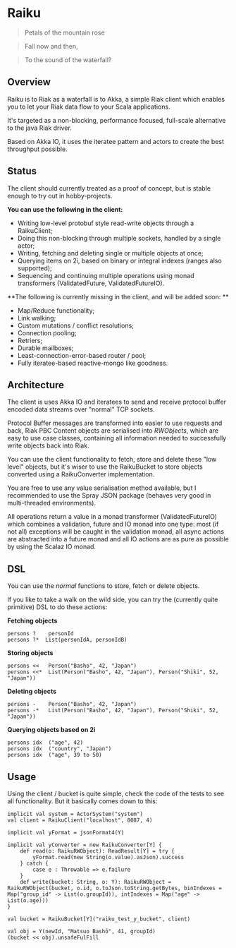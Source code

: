 # Raiku

>Petals of the mountain rose

> Fall now and then,

>To the sound of the waterfall?


## Overview

Raiku is to Riak as a waterfall is to Akka, a simple Riak client which enables you to let your Riak data flow to your Scala applications.

It's targeted as a non-blocking, performance focused, full-scale alternative to the java Riak driver. 

Based on Akka IO, it uses the iteratee pattern and actors to create the best throughput possible.

## Status

The client should currently treated as a proof of concept, but is stable enough to try out in hobby-projects.

**You can use the following in the client:**

*  Writing low-level protobuf style read-write objects through a RaikuClient;
* Doing this non-blocking through multiple sockets, handled by a single actor;
* Writing, fetching and deleting single or multiple objects at once;
* Querying items on 2i, based on binary or integral indexes (ranges also supported);
* Sequencing and continuing multiple operations using monad transformers (ValidatedFuture, ValidatedFutureIO).

**The following is currently missing in the client, and will be added soon: **

* Map/Reduce functionality;
* Link walking;
* Custom mutations / conflict resolutions;
* Connection pooling;
* Retriers;
* Durable mailboxes;
* Least-connection-error-based router / pool;
* Fully iteratee-based reactive-mongo like goodness.

## Architecture

The client is uses Akka IO and iteratees to send and receive protocol buffer encoded data streams over "normal" TCP sockets.

Protocol Buffer messages are transformed into easier to use requests and back, Riak PBC Content objects are serialised into *RWObjects*, which are easy to use case classes, containing all information needed to successfully write objects back into Riak.

You can use the client functionality to fetch, store and delete these "low level" objects, but it's wiser to use the RaikuBucket to store objects converted using a RaikuConverter implementation. 

You are free to use any value serialisation method available, but I recommended to use the Spray JSON package (behaves very good in multi-threaded environments).

All operations return a value in a monad transformer (ValidatedFutureIO) which combines a validation, future and IO monad into one type: most (if not all) exceptions will be caught in the validation monad, all async actions are abstracted into a future monad and all IO actions are as pure as possible by using the Scalaz IO monad.

## DSL
You can use the *normal* functions to store, fetch or delete objects. 

If you like to take a walk on the wild side, you can try the (currently quite primitive) DSL to do these actions:

**Fetching objects**
<pre><code>persons ? 	personId
persons ?* 	List(personIdA, personIdB)
</code></pre>

**Storing objects**
<pre><code>persons <<	Person("Basho", 42, "Japan")
persons <<*  List(Person("Basho", 42, "Japan"), Person("Shiki", 52, "Japan"))
</code></pre>

**Deleting objects**
<pre><code>persons - 	Person("Basho", 42, "Japan")
persons -* 	 List(Person("Basho", 42, "Japan"), Person("Shiki", 52, "Japan"))
</code></pre>

**Querying objects based on 2i**
<pre><code>persons idx 	("age", 42)
persons idx	 ("country", "Japan")
persons idx	 ("age", 39 to 50)
</code></pre>

## Usage
Using the client / bucket is quite simple, check the code of the tests to see all functionality. But it basically comes down to this:

<pre><code>implicit val system = ActorSystem("system")
val client = RaikuClient("localhost", 8087, 4)

implicit val yFormat = jsonFormat4(Y)

implicit val yConverter = new RaikuConverter[Y] {
	def read(o: RaikuRWObject): ReadResult[Y] = try {
		yFormat.read(new String(o.value).asJson).success
	} catch {
		case e : Throwable => e.failure
	}
	def write(bucket: String, o: Y): RaikuRWObject = RaikuRWObject(bucket, o.id, o.toJson.toString.getBytes, binIndexes = Map("group_id" -> List(o.groupId)), intIndexes = Map("age" -> List(o.age)))
}

val bucket = RaikuBucket[Y]("raiku_test_y_bucket", client)

val obj = Y(newId, "Matsuo Bashō", 41, groupId)
(bucket << obj).unsafeFulFill

</code></pre>
